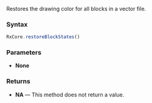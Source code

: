 Restores the drawing color for all blocks in a vector file.

### Syntax

```typescript
RxCore.restoreBlockStates()
```

### Parameters

- **None**

### Returns

- **NA** — This method does not return a value.